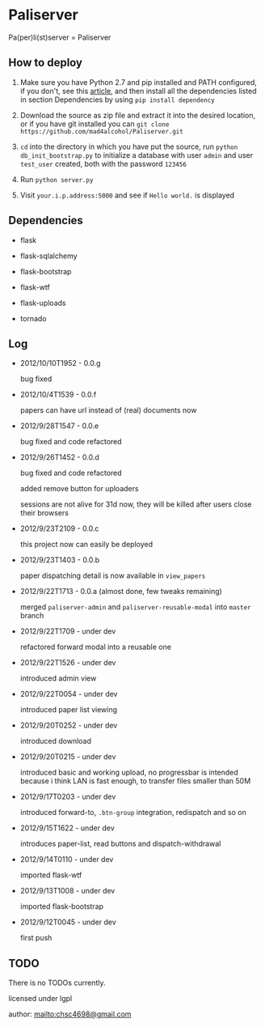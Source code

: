 Paliserver
==========

Pa(per)li(st)server = Paliserver

How to deploy
-------------

1. Make sure you have Python 2.7 and pip installed and PATH configured,
   if you don't, see this [article](http://www.pip-installer.org/en/latest/installing.html), and then
   install all the dependencies listed in section Dependencies by using `pip install dependency`

2. Download the source as zip file and extract it into the desired location,
   or if you have git installed you can `git clone https://github.com/mad4alcohol/Paliserver.git`

3. `cd` into the directory in which you have put the source, run `python db_init_bootstrap.py`
   to initialize a database with user `admin` and user `test_user` created,
   both with the password `123456`

4. Run `python server.py`

5. Visit `your.i.p.address:5000` and see if `Hello world.` is displayed

Dependencies
------------

* flask

* flask-sqlalchemy

* flask-bootstrap

* flask-wtf

* flask-uploads

* tornado

Log
---

*   2012/10/10T1952 - 0.0.g

    bug fixed

*   2012/10/4T1539 - 0.0.f

    papers can have url instead of (real) documents now

*   2012/9/28T1547 - 0.0.e

    bug fixed and code refactored

*   2012/9/26T1452 - 0.0.d

    bug fixed and code refactored

    added remove button for uploaders

    sessions are not alive for 31d now, they will be killed after users close their browsers

*   2012/9/23T2109 - 0.0.c

    this project now can easily be deployed

*   2012/9/23T1403 - 0.0.b

    paper dispatching detail is now available in `view_papers`

*   2012/9/22T1713 - 0.0.a (almost done, few tweaks remaining)

    merged `paliserver-admin` and `paliserver-reusable-modal` into `master` branch

*   2012/9/22T1709 - under dev

    refactored forward modal into a reusable one

*   2012/9/22T1526 - under dev

    introduced admin view

*   2012/9/22T0054 - under dev

    introduced paper list viewing

*   2012/9/20T0252 - under dev

    introduced download

*   2012/9/20T0215 - under dev

    introduced basic and working upload, no progressbar is intended because i think LAN is fast enough,
    to transfer files smaller than 50M

*   2012/9/17T0203 - under dev

    introduced forward-to, `.btn-group` integration, redispatch and so on

*   2012/9/15T1622 - under dev

    introduces paper-list, read buttons and dispatch-withdrawal

*   2012/9/14T0110 - under dev

    imported flask-wtf

*   2012/9/13T1008 - under dev

    imported flask-bootstrap

*   2012/9/12T0045 - under dev

    first push


TODO
----

There is no TODOs currently.


licensed under lgpl

author: <mailto:chsc4698@gmail.com>
